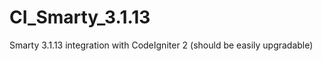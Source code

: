 CI_Smarty_3.1.13
================

Smarty 3.1.13 integration with CodeIgniter 2 (should be easily upgradable)
